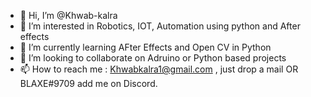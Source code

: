 - 👋 Hi, I’m @Khwab-kalra
- 👀 I’m interested in Robotics, IOT, Automation using python and After effects
- 🌱 I’m currently learning AFter Effects and Open CV in Python
- 💞️ I’m looking to collaborate on Adruino or Python based projects
- 📫 How to reach me : Khwabkalra1@gmail.com , just drop a mail OR BLAXE#9709 add me on Discord.

<!---
Khwab-kalra/Khwab-kalra is a ✨ special ✨ repository because its `README.md` (this file) appears on your GitHub profile.
You can click the Preview link to take a look at your changes.
--->
